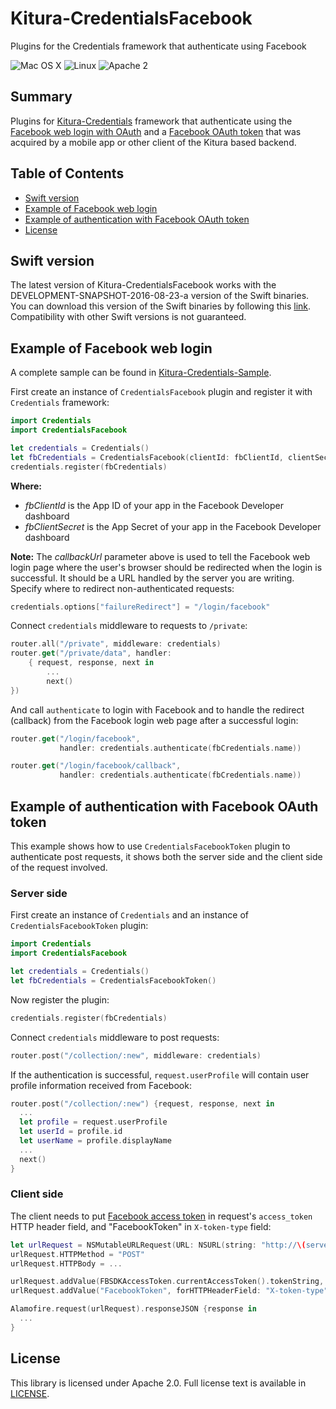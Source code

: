 # Kitura-CredentialsFacebook
Plugins for the Credentials framework that authenticate using Facebook

![Mac OS X](https://img.shields.io/badge/os-Mac%20OS%20X-green.svg?style=flat)
![Linux](https://img.shields.io/badge/os-linux-green.svg?style=flat)
![Apache 2](https://img.shields.io/badge/license-Apache2-blue.svg?style=flat)

## Summary
Plugins for [Kitura-Credentials](https://github.com/IBM-Swift/Kitura-Credentials) framework that authenticate using the [Facebook web login with OAuth](https://developers.facebook.com/docs/facebook-login/manually-build-a-login-flow) and a [Facebook OAuth token](https://developers.facebook.com/docs/facebook-login/access-tokens) that was acquired by a mobile app or other client of the Kitura based backend.

## Table of Contents
* [Swift version](#swift-version)
* [Example of Facebook web login](#example-of-facebook-web-login)
* [Example of authentication with Facebook OAuth token](#example-of-authentication-with-facebook-oauth-token)
* [License](#license)

## Swift version
The latest version of Kitura-CredentialsFacebook works with the DEVELOPMENT-SNAPSHOT-2016-08-23-a version of the Swift binaries. You can download this version of the Swift binaries by following this [link](https://swift.org/download/). Compatibility with other Swift versions is not guaranteed.

## Example of Facebook web login
A complete sample can be found in [Kitura-Credentials-Sample](https://github.com/IBM-Swift/Kitura-Credentials-Sample).
<br>

First create an instance of `CredentialsFacebook` plugin and register it with `Credentials` framework:
```swift
import Credentials
import CredentialsFacebook

let credentials = Credentials()
let fbCredentials = CredentialsFacebook(clientId: fbClientId, clientSecret: fbClientSecret, callbackUrl: serverUrl + "/login/facebook/callback")
credentials.register(fbCredentials)
```
**Where:**
   - *fbClientId* is the App ID of your app in the Facebook Developer dashboard
   - *fbClientSecret* is the App Secret of your app in the Facebook Developer dashboard

**Note:** The *callbackUrl* parameter above is used to tell the Facebook web login page where the user's browser should be redirected when the login is successful. It should be a URL handled by the server you are writing.
Specify where to redirect non-authenticated requests:
```swift
credentials.options["failureRedirect"] = "/login/facebook"
```

Connect `credentials` middleware to requests to `/private`:

```swift
router.all("/private", middleware: credentials)
router.get("/private/data", handler:
    { request, response, next in
        ...  
        next()
})
```
And call `authenticate` to login with Facebook and to handle the redirect (callback) from the Facebook login web page after a successful login:

```swift
router.get("/login/facebook",
           handler: credentials.authenticate(fbCredentials.name))

router.get("/login/facebook/callback",
           handler: credentials.authenticate(fbCredentials.name))
```

## Example of authentication with Facebook OAuth token

This example shows how to use `CredentialsFacebookToken` plugin to authenticate post requests, it shows both the server side and the client side of the request involved.

### Server side

First create an instance of `Credentials` and an instance of `CredentialsFacebookToken` plugin:

```swift
import Credentials
import CredentialsFacebook

let credentials = Credentials()
let fbCredentials = CredentialsFacebookToken()
```
Now register the plugin:
```swift
credentials.register(fbCredentials)
```

Connect `credentials` middleware to post requests:

```swift
router.post("/collection/:new", middleware: credentials)
```
If the authentication is successful, `request.userProfile` will contain user profile information received from Facebook:
```swift
router.post("/collection/:new") {request, response, next in
  ...
  let profile = request.userProfile
  let userId = profile.id
  let userName = profile.displayName
  ...
  next()
}
```

### Client side
The client needs to put [Facebook access token](https://developers.facebook.com/docs/facebook-login/access-tokens) in request's `access_token` HTTP header field, and "FacebookToken" in `X-token-type` field:
```swift
let urlRequest = NSMutableURLRequest(URL: NSURL(string: "http://\(serverUrl)/collection/\(name)"))
urlRequest.HTTPMethod = "POST"
urlRequest.HTTPBody = ...

urlRequest.addValue(FBSDKAccessToken.currentAccessToken().tokenString, forHTTPHeaderField: "access_token")
urlRequest.addValue("FacebookToken", forHTTPHeaderField: "X-token-type")            

Alamofire.request(urlRequest).responseJSON {response in
  ...
}

```
## License
This library is licensed under Apache 2.0. Full license text is available in [LICENSE](LICENSE.txt).
